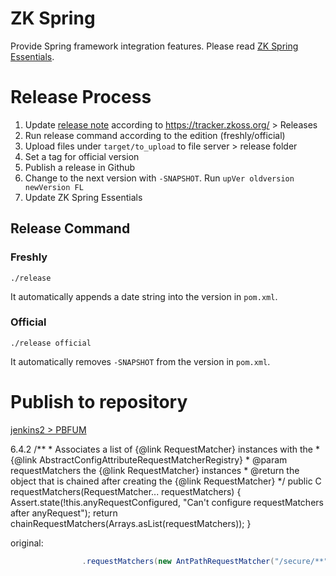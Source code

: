 # ZK Spring
Provide Spring framework integration features. Please read [ZK Spring Essentials](http://books.zkoss.org/wiki/ZK_Spring_Essentials).

# Release Process

1. Update [release note](zkdoc/release-note) according to https://tracker.zkoss.org/ > Releases
2. Run release command according to the edition (freshly/official)
3. Upload files under `target/to_upload` to file server > release folder
4. Set a tag for official version
5. Publish a release in Github
6. Change to the next version with `-SNAPSHOT`. Run `upVer oldversion newVersion FL`
7. Update ZK Spring Essentials

## Release Command
### Freshly
`./release`

It automatically appends a date string into the version in `pom.xml`.

### Official
`./release official`

It automatically removes `-SNAPSHOT` from the version in `pom.xml`.


# Publish to repository
[jenkins2 > PBFUM](http://jenkins2/view/Maven_update/job/PBFUM/)


6.4.2
	/**
	 * Associates a list of {@link RequestMatcher} instances with the
	 * {@link AbstractConfigAttributeRequestMatcherRegistry}
	 * @param requestMatchers the {@link RequestMatcher} instances
	 * @return the object that is chained after creating the {@link RequestMatcher}
	 */
	public C requestMatchers(RequestMatcher... requestMatchers) {
		Assert.state(!this.anyRequestConfigured, "Can't configure requestMatchers after anyRequest");
		return chainRequestMatchers(Arrays.asList(requestMatchers));
	}

original:

```java
                .requestMatchers(new AntPathRequestMatcher("/secure/**")).hasRole("USER")
```